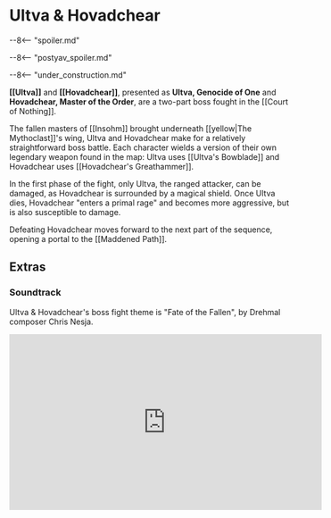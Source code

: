 # Ultva & Hovadchear

--8<-- "spoiler.md"

--8<-- "postyav_spoiler.md"

--8<-- "under_construction.md"

**[[Ultva]]** and **[[Hovadchear]]**, presented as **Ultva, Genocide of One** and **Hovadchear, Master of the Order**, are a two-part boss fought in the [[Court of Nothing]].

The fallen masters of [[Insohm]] brought underneath [[yellow|The Mythoclast]]'s wing, Ultva and Hovadchear make for a relatively straightforward boss battle. Each character wields a version of their own legendary weapon found in the map: Ultva uses [[Ultva's Bowblade]] and Hovadchear uses [[Hovadchear's Greathammer]].

In the first phase of the fight, only Ultva, the ranged attacker, can be damaged, as Hovadchear is surrounded by a magical shield. Once Ultva dies, Hovadchear "enters a primal rage" and becomes more aggressive, but is also susceptible to damage.

Defeating Hovadchear moves forward to the next part of the sequence, opening a portal to the [[Maddened Path]].

## Extras

### Soundtrack

Ultva & Hovadchear's boss fight theme is "Fate of the Fallen", by Drehmal composer Chris Nesja.

<iframe width="560" height="315" src="https://www.youtube.com/embed/S0uuMANmz_M?si=KjO0pm0XBCG0fo8Y" title="YouTube video player" frameborder="0" allow="accelerometer; autoplay; clipboard-write; encrypted-media; gyroscope; picture-in-picture; web-share" referrerpolicy="strict-origin-when-cross-origin" allowfullscreen></iframe>
